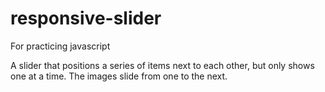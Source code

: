 # responsive-slider
For practicing javascript

A slider that positions a series of items next to each other, but only shows one at a time. The images slide from one to the next.
